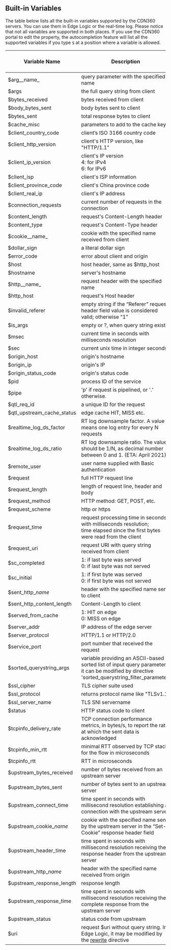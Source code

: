 ## Built-in Variables

The table below lists all the built-in variables supported by the CDN360 servers. You can use them in Edge Logic or the real-time log. Please notice that not all variables are supported in both places.
If you use the CDN360 portal to edit the property, the autocompletion feature will list all the supported variables if you type `$` at a position where a variable is allowed.

| **Variable Name** | **Description** | **Supported in Edge Logic** | **Supported in [Real-Time Log](/docs/portal/edge-configurations/creating-property#real-time-log)** |
| ---- | ---- | ---- | ---- |
| $arg__name_| query parameter with the specified name | <span class="badge green">Yes</span> | <span class="badge green">Yes</span> |
| $args | the full query string from client | <span class="badge green">Yes</span> | <span class="badge green">Yes</span> |
| $bytes_received | bytes received from client | <span class="badge green">Yes</span> | <span class="badge green">Yes</span> |
| $body_bytes_sent | body bytes sent to client | <span class="badge yellow">No</span> | <span class="badge green">Yes</span> |
| $bytes_sent| total response bytes to client | <span class="badge yellow">No</span> | <span class="badge green">Yes</span> |
| $cache_misc | parameters to add to the cache key | <span class="badge green">Yes</span> | <span class="badge yellow">No</span> |
| $client_country_code | client’s ISO 3166 country code | <span class="badge green">Yes</span> | <span class="badge green">Yes</span> |
| $client_http_version | client's HTTP version, like "HTTP/1.1" | <span class="badge green">Yes</span> | <span class="badge green">Yes</span> |
| $client_ip_version | client's IP version <br> 4: for IPv4 <br> 6: for IPv6 | <span class="badge green">Yes</span> | <span class="badge green">Yes</span> |
| $client_isp | client's ISP information | <span class="badge green">Yes</span> | <span class="badge green">Yes</span> |
| $client_province_code | client's China province code | <span class="badge green">Yes</span> | <span class="badge green">Yes</span> |
| $client_real_ip | client's IP address | <span class="badge green">Yes</span> | <span class="badge green">Yes</span> |
| $connection_requests | current number of requests in the connection | <span class="badge yellow">No</span> | <span class="badge green">Yes</span> |
| $content_length | request's Content-Length header | <span class="badge green">Yes</span> | <span class="badge green">Yes</span> |
| $content_type | request's Content-Type header | <span class="badge green">Yes</span> | <span class="badge green">Yes</span> |
| $cookie__name_ | cookie with the specified name received from client | <span class="badge green">Yes</span> | <span class="badge green">Yes</span> |
| $dollar_sign | a literal dollar sign | <span class="badge green">Yes</span> | <span class="badge green">Yes</span> |
| $error_code | error about client and origin | <span class="badge yellow">No</span> | <span class="badge green">Yes</span> |
| $host | host header, same as $http_host | <span class="badge green">Yes</span> | <span class="badge green">Yes</span> |
| $hostname | server's hostname | <span class="badge green">Yes</span> | <span class="badge green">Yes</span> |
| $http__name_ | request header with the specified name | <span class="badge green">Yes</span> | <span class="badge green">Yes</span> |
| $http_host | request's Host header | <span class="badge green">Yes</span> | <span class="badge green">Yes</span> |
| $invalid_referer | empty string if the “Referer” request header field value is considered valid; otherwise “1” | <span class="badge green">Yes</span> | <span class="badge green">Yes</span> |
| $is_args | empty or ?, when query string exists | <span class="badge green">Yes</span> | <span class="badge green">Yes</span> |
| $msec | current time in seconds with milliseconds resolution | <span class="badge green">Yes</span> | <span class="badge green">Yes</span> |
| $sec | current unix time in integer seconds | <span class="badge green">Yes</span> | <span class="badge green">Yes</span> |
| $origin_host | origin's hostname | <span class="badge green">Yes</span> | <span class="badge green">Yes</span> |
| $origin_ip | origin's IP | <span class="badge green">Yes</span> | <span class="badge green">Yes</span> |
| $origin_status_code | origin's status code | <span class="badge green">Yes</span> | <span class="badge green">Yes</span> |
| $pid | process ID of the service | <span class="badge green">Yes</span> | <span class="badge green">Yes</span> |
| $pipe | 'p' if request is pipelined, or '.' otherwise. | <span class="badge yellow">No</span> | <span class="badge green">Yes</span> |
| $qtl_req_id | a unique ID for the request | <span class="badge green">Yes</span> | <span class="badge green">Yes</span> |
| $qtl_upstream_cache_status | edge cache HIT, MISS etc. | <span class="badge green">Yes</span> | <span class="badge green">Yes</span> |
| $realtime_log_ds_factor | RT log downsample factor. A value N means one log entry for every N requests| <span class="badge yellow">No</span> | <span class="badge green">Yes</span> |
| $realtime_log_ds_ratio | RT log downsample ratio. The value should be 1/N, as decimal number between 0 and 1. (ETA: April 2021)| <span class="badge yellow">No</span> | <span class="badge green">Yes</span> |
| $remote_user | user name supplied with Basic authentication | <span class="badge green">Yes</span> | <span class="badge green">Yes</span> |
| $request | full HTTP request line | <span class="badge green">Yes</span> | <span class="badge green">Yes</span> |
| $request_length | length of request line, header and body | <span class="badge green">Yes</span> | <span class="badge green">Yes</span> |
| $request_method | HTTP method: GET, POST, etc. | <span class="badge green">Yes</span> | <span class="badge green">Yes</span> |
| $request_scheme | http or https | <span class="badge green">Yes</span> | <span class="badge green">Yes</span> |
| $request_time | request processing time in seconds with milliseconds resolution; <br> time elapsed since the first bytes were read from the client | <span class="badge green">Yes</span> | <span class="badge green">Yes</span> |
| $request_uri | request URI with query string received from client | <span class="badge green">Yes</span> | <span class="badge green">Yes</span> |
| $sc_completed | 1: if last byte was served <br> 0: if last byte was not served  | <span class="badge yellow">No</span> | <span class="badge green">Yes</span> |
| $sc_initial | 1: if first byte was served <br> 0: if first byte was not served | <span class="badge yellow">No</span> | <span class="badge green">Yes</span> |
| $sent\_http\__name_ | header with the specified name sent to client | <span class="badge yellow">No</span> | <span class="badge green">Yes</span> |
| $sent_http_content_length | Content-Length to client | <span class="badge yellow">No</span> | <span class="badge green">Yes</span> |
| $served_from_cache | 1: HIT on edge <br> 0: MISS on edge | <span class="badge green">Yes</span> | <span class="badge green">Yes</span> |
| $server_addr | IP address of the edge server | <span class="badge yellow">No</span> | <span class="badge green">Yes</span> |
| $server_protocol | HTTP/1.1 or HTTP/2.0 | <span class="badge yellow">No</span> | <span class="badge green">Yes</span> |
| $service_port | port number that received the request | <span class="badge green">Yes</span> | <span class="badge green">Yes</span> |
| $sorted_querystring_args | variable providing an ASCII-based sorted list of input query parameters; <br> it can be modified by directive 'sorted_querystring_filter_parameter'| <span class="badge green">Yes</span> | <span class="badge green">Yes</span> |
| $ssl_cipher | TLS cipher suite used | <span class="badge yellow">No</span> | <span class="badge green">Yes</span> |
| $ssl_protocol | returns protocol name like "TLSv1.1" | <span class="badge yellow">No</span> | <span class="badge green">Yes</span> |
| $ssl_server_name | TLS SNI servername | <span class="badge yellow">No</span> | <span class="badge green">Yes</span> |
| $status | HTTP status code to client | <span class="badge green">Yes</span> | <span class="badge green">Yes</span> |
| $tcpinfo_delivery_rate | TCP connection performance metrics, in bytes/s, to report the rate at which the sent data is acknowledged | <span class="badge yellow">No</span> | <span class="badge green">Yes</span> |
| $tcpinfo_min_rtt | minimal RTT observed by TCP stack for the flow in microseconds | <span class="badge yellow">No</span> | <span class="badge green">Yes</span> |
| $tcpinfo_rtt | RTT in microseconds | <span class="badge yellow">No</span> | <span class="badge green">Yes</span> |
| $upstream_bytes_received | number of bytes received from an upstream server | <span class="badge green">Yes</span> | <span class="badge green">Yes</span> |
| $upstream_bytes_sent | number of bytes sent to an upstream server | <span class="badge green">Yes</span> | <span class="badge green">Yes</span> |
| $upstream_connect_time | time spent in seconds with millisecond resolution establishing a connection with the upstream server | <span class="badge green">Yes</span> | <span class="badge green">Yes</span> |
| $upstream\_cookie\__name_ | cookie with the specified name sent by the upstream server in the “Set-Cookie” response header field | <span class="badge green">Yes</span> | <span class="badge green">Yes</span> |
| $upstream_header_time | time spent in seconds with millisecond resolution receiving the response header from the upstream server | <span class="badge green">Yes</span> | <span class="badge green">Yes</span> |
| $upstream\_http\__name_ | header with the specified name received from origin | <span class="badge green">Yes</span> | <span class="badge green">Yes</span> |
| $upstream_response_length | response length | <span class="badge green">Yes</span> | <span class="badge green">Yes</span> |
| $upstream_response_time | time spent in seconds with millisecond resolution receiving the complete response from the upstream server | <span class="badge green">Yes</span> | <span class="badge green">Yes</span> |
| $upstream_status | status code from upstream | <span class="badge green">Yes</span> | <span class="badge green">Yes</span> |
| $uri | request $uri without query string. In Edge Logic, it may be modified by the [rewrite](/docs/edge-logic/supported-directives#rewrite) directive | <span class="badge green">Yes</span> | <span class="badge green">Yes</span> |